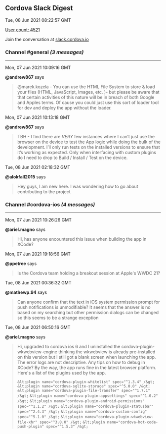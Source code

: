 ## Cordova Slack Digest
Tue, 08 Jun 2021 08:22:57 GMT

[User count: 4521](https://cordova.slack.com/)


Join the conversation at [slack.cordova.io](http://slack.cordova.io/)

### __Channel #general__ _(3 messages)_
---

Mon, 07 Jun 2021 10:09:16 GMT

__@andrew867__ says 
> @marek.kozela - You can use the HTML File System to store &amp; load your files (HTML, JavaScript, Images, etc. )- but please be aware that that certain activities of this nature will be in breach of both Google and Apples terms.  Of cause you could just use this sort of loader tool for dev and deploy the app without the loader.
> 

Mon, 07 Jun 2021 10:13:18 GMT

__@andrew867__ says 
> TBH - I find there are _VERY_ few instances where I can’t just use the browser on the device to test the App logic while doing the bulk of the development.  I’ll only run tests on the installed versions to ensure that it’s working as expected.  Only when interfacing with custom plugins do I need to drop to Build / Install / Test on the device.
> 

Tue, 08 Jun 2021 02:18:32 GMT

__@alokfall2015__ says 
> Hey guys, I am new here. I was wondering how to go about contributing to the project
> 

### __Channel #cordova-ios__ _(4 messages)_
---

Mon, 07 Jun 2021 10:26:26 GMT

__@ariel.magno__ says 
> Hi, has anyone encountered this issue when building the app in XCode?
> 

Mon, 07 Jun 2021 19:18:56 GMT

__@ppetree__ says 
> Is the Cordova team holding a breakout session at Apple's WWDC 21?
> 

Tue, 08 Jun 2021 00:36:32 GMT

__@mathewp.94__ says 
> Can anyone confirm that the text in iOS system permission prompt for push notifications is unmodifiable?
> It seems that the answer is no based on my searching but other permission dialogs can be changed so this seems to be a strange exception
> 

Tue, 08 Jun 2021 06:50:16 GMT

__@ariel.magno__ says 
> Hi, upgraded to cordova ios 6 and I uninstalled the cordova-plugin-wkwebview-engine thinking the wkwebview is already pre-installed on this version but I still got a blank screen when launching the app. The error logs are not descriptive. Any tips on how to debug in XCode?
> By the way, the app runs fine in the latest browser platform. Here's a list of the plugins used by the app.
> 
> `&lt;plugin name="cordova-plugin-whitelist" spec="^1.3.4" /&gt;`
>     `&lt;plugin name="cordova-sqlite-storage" spec="^5.0.0" /&gt;`
>     `&lt;plugin name="cordova-plugin-file-transfer" spec="^1.7.1" /&gt;`
>     `&lt;plugin name="cordova-plugin-appsettings" spec="^1.0.2" /&gt;`
>     `&lt;plugin name="cordova-plugin-android-permissions" spec="^1.1.2" /&gt;`
>     `&lt;plugin name="cordova-plugin-statusbar" spec="^2.4.3" /&gt;`
>     `&lt;plugin name="cordova-custom-config" spec="^5.1.0" /&gt;`
>     `&lt;plugin name="cordova-plugin-wkwebview-file-xhr" spec="^3.0.0" /&gt;`
>     `&lt;plugin name="cordova-hot-code-push-plugin" spec="^1.5.3" /&gt;`
> 
